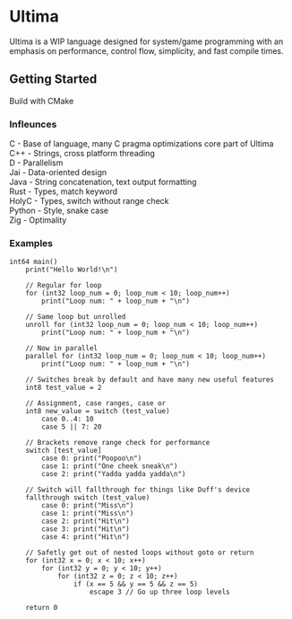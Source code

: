 # Ultima

Ultima is a WIP language designed for system/game programming with an emphasis on performance, control flow, simplicity, and fast compile times.

## Getting Started

Build with CMake<br/>

### Infleunces

C - Base of language, many C pragma optimizations core part of Ultima<br>
C++ - Strings, cross platform threading<br>
D - Parallelism<br>
Jai - Data-oriented design<br>
Java - String concatenation, text output formatting<br>
Rust - Types, match keyword<br>
HolyC - Types, switch without range check<br>
Python - Style, snake case<br>
Zig - Optimality<br>

### Examples

```
int64 main()
    print("Hello World!\n")

    // Regular for loop
    for (int32 loop_num = 0; loop_num < 10; loop_num++)
        print("Loop num: " + loop_num + "\n")

    // Same loop but unrolled
    unroll for (int32 loop_num = 0; loop_num < 10; loop_num++)
        print("Loop num: " + loop_num + "\n")

    // Now in parallel
    parallel for (int32 loop_num = 0; loop_num < 10; loop_num++)
        print("Loop num: " + loop_num + "\n")

    // Switches break by default and have many new useful features
    int8 test_value = 2

    // Assignment, case ranges, case or
    int8 new_value = switch (test_value)
        case 0..4: 10
        case 5 || 7: 20

    // Brackets remove range check for performance
    switch [test_value]
        case 0: print("Poopoo\n")
        case 1: print("One cheek sneak\n")
        case 2: print("Yadda yadda yadda\n")

    // Switch will fallthrough for things like Duff's device
    fallthrough switch (test_value)
        case 0: print("Miss\n")
        case 1: print("Miss\n")
        case 2: print("Hit\n")
        case 3: print("Hit\n")
        case 4: print("Hit\n")

    // Safetly get out of nested loops without goto or return
    for (int32 x = 0; x < 10; x++)
        for (int32 y = 0; y < 10; y++)
            for (int32 z = 0; z < 10; z++)
                if (x == 5 && y == 5 && z == 5)
                    escape 3 // Go up three loop levels

    return 0
```